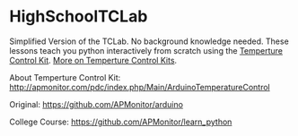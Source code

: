# HighSchoolTCLab
Simplified Version of the TCLab. No background knowledge needed. These lessons teach you python interactively from scratch using the [Temperture Control Kit](http://apmonitor.com/pdc/index.php/Main/ArduinoTemperatureControl). [More on Temperture Control Kits](https://github.com/APMonitor/arduino/blob/master/README.md).


About Temperture Control Kit: http://apmonitor.com/pdc/index.php/Main/ArduinoTemperatureControl

Original: https://github.com/APMonitor/arduino

College Course: https://github.com/APMonitor/learn_python
